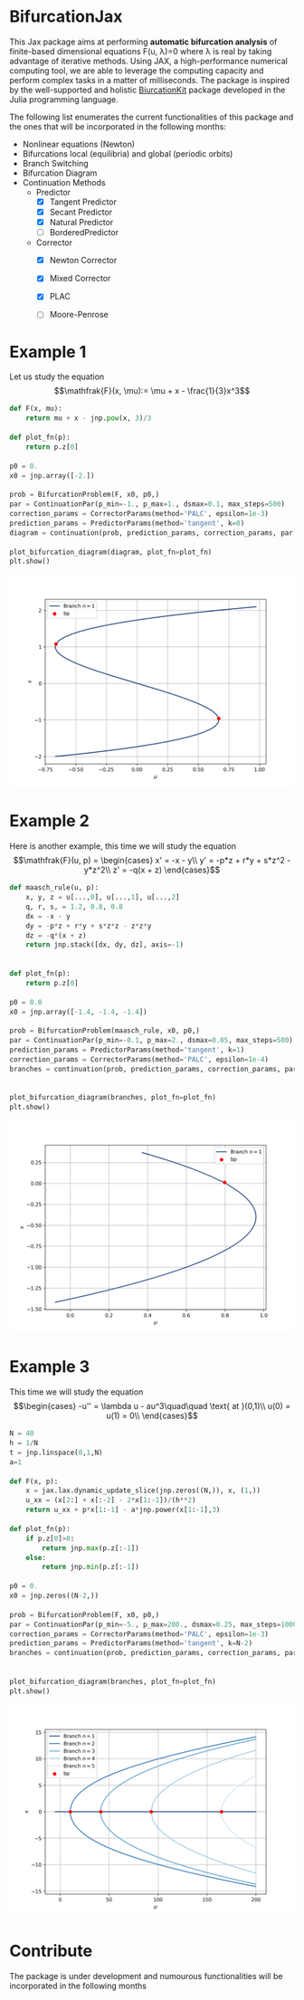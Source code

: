 # BifurcationJax
This Jax package aims at performing **automatic bifurcation analysis** of finite-based dimensional equations F(u, λ)=0 where λ is real by taking advantage of iterative methods. Using JAX, a high-performance numerical computing tool, we are able to leverage the computing capacity and perform complex tasks in a matter of milliseconds.
The package is inspired by the well-supported and holistic [BiurcationKit](https://github.com/bifurcationkit/BifurcationKit.jl) package developed in the Julia programming language.

The following list enumerates the current functionalities of this package and the ones that will be incorporated in the following months:

- Nonlinear equations (Newton)
- Bifurcations local (equilibria) and global (periodic orbits)
- Branch Switching
- Bifurcation Diagram
- Continuation Methods
  - Predictor
    - [x] Tangent Predictor
    - [x] Secant Predictor
    - [x] Natural Predictor
    - [ ] BorderedPredictor
  - Corrector
      - [x] Newton Corrector
      - [x] Mixed Corrector
      - [x] PLAC
      - [ ] Moore-Penrose


# Example 1

Let us study the equation 
$$\mathfrak{F}(x, \mu):= \mu + x - \frac{1}{3}x^3$$

```python
def F(x, mu):
    return mu + x - jnp.pow(x, 3)/3

def plot_fn(p):
    return p.z[0]

p0 = 0.
x0 = jnp.array([-2.])

prob = BifurcationProblem(F, x0, p0,)
par = ContinuationPar(p_min=-1., p_max=1., dsmax=0.1, max_steps=500)
correction_params = CorrectorParams(method='PALC', epsilon=1e-3)
prediction_params = PredictorParams(method='tangent', k=0)
diagram = continuation(prob, prediction_params, correction_params, par, max_depth=1)

plot_bifurcation_diagram(diagram, plot_fn=plot_fn)
plt.show()
```

![alt text](images/example1.png)

# Example 2
Here is another example, this time we will study the equation
$$\mathfrak{F}(u, p) = \begin{cases}
x' = -x - y\\
y' = -p*z + r*y + s*z^2 - y*z^2\\
z' = -q(x + z)
\end{cases}$$
```python
def maasch_rule(u, p):
    x, y, z = u[...,0], u[...,1], u[...,2]
    q, r, s, = 1.2, 0.8, 0.8
    dx = -x - y
    dy = -p*z + r*y + s*z*z - z*z*y
    dz = -q*(x + z)
    return jnp.stack([dx, dy, dz], axis=-1)


def plot_fn(p):
    return p.z[0]

p0 = 0.0
x0 = jnp.array([-1.4, -1.4, -1.4])

prob = BifurcationProblem(maasch_rule, x0, p0,)
par = ContinuationPar(p_min=-0.1, p_max=2., dsmax=0.05, max_steps=500)
prediction_params = PredictorParams(method='tangent', k=1)
correction_params = CorrectorParams(method='PALC', epsilon=1e-4)
branches = continuation(prob, prediction_params, correction_params, par, max_depth=1, k_start=0)


plot_bifurcation_diagram(branches, plot_fn=plot_fn)
plt.show()
```
![alt text](images/example4.png)


# Example 3
This time we will study the equation 
$$\begin{cases}
-u'' = \lambda u - au^3\quad\quad \text{ at }(0,1)\\
u(0) = u(1) = 0\\
\end{cases}$$

```python
N = 40
h = 1/N
t = jnp.linspace(0,1,N)
a=1

def F(x, p):
    x = jax.lax.dynamic_update_slice(jnp.zeros((N,)), x, (1,))
    u_xx = (x[2:] + x[:-2] - 2*x[1:-1])/(h**2)
    return u_xx + p*x[1:-1] - a*jnp.power(x[1:-1],3)
    
def plot_fn(p):
    if p.z[0]>0:
        return jnp.max(p.z[:-1])
    else:
        return jnp.min(p.z[:-1])

p0 = 0.
x0 = jnp.zeros((N-2,)) 

prob = BifurcationProblem(F, x0, p0,)
par = ContinuationPar(p_min=-5., p_max=200., dsmax=0.25, max_steps=1000, branch_switch='normal_orthogonal_direction')
correction_params = CorrectorParams(method='PALC', epsilon=1e-3)
prediction_params = PredictorParams(method='tangent', k=N-2)
branches = continuation(prob, prediction_params, correction_params, par, max_depth=2)


plot_bifurcation_diagram(branches, plot_fn=plot_fn)
plt.show()
```
![alt text](images/bifurcation_diagram_v2.png)

# Contribute
The package is under development and numourous functionalities will be incorporated in the following months

